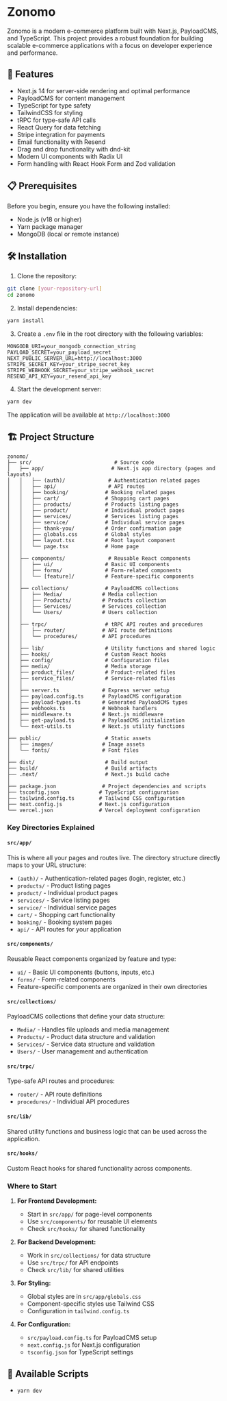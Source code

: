 # Zonomo

Zonomo is a modern e-commerce platform built with Next.js, PayloadCMS, and TypeScript. This project provides a robust foundation for building scalable e-commerce applications with a focus on developer experience and performance.

## 🚀 Features

- Next.js 14 for server-side rendering and optimal performance
- PayloadCMS for content management
- TypeScript for type safety
- TailwindCSS for styling
- tRPC for type-safe API calls
- React Query for data fetching
- Stripe integration for payments
- Email functionality with Resend
- Drag and drop functionality with dnd-kit
- Modern UI components with Radix UI
- Form handling with React Hook Form and Zod validation

## 📋 Prerequisites

Before you begin, ensure you have the following installed:
- Node.js (v18 or higher)
- Yarn package manager
- MongoDB (local or remote instance)

## 🛠️ Installation

1. Clone the repository:
```bash
git clone [your-repository-url]
cd zonomo
```

2. Install dependencies:
```bash
yarn install
```

3. Create a `.env` file in the root directory with the following variables:
```env
MONGODB_URI=your_mongodb_connection_string
PAYLOAD_SECRET=your_payload_secret
NEXT_PUBLIC_SERVER_URL=http://localhost:3000
STRIPE_SECRET_KEY=your_stripe_secret_key
STRIPE_WEBHOOK_SECRET=your_stripe_webhook_secret
RESEND_API_KEY=your_resend_api_key
```

4. Start the development server:
```bash
yarn dev
```

The application will be available at `http://localhost:3000`

## 🏗️ Project Structure

```
zonomo/
├── src/                           # Source code
│   ├── app/                      # Next.js app directory (pages and layouts)
│   │   ├── (auth)/              # Authentication related pages
│   │   ├── api/                 # API routes
│   │   ├── booking/            # Booking related pages
│   │   ├── cart/               # Shopping cart pages
│   │   ├── products/           # Products listing pages
│   │   ├── product/            # Individual product pages
│   │   ├── services/           # Services listing pages
│   │   ├── service/            # Individual service pages
│   │   ├── thank-you/          # Order confirmation page
│   │   ├── globals.css         # Global styles
│   │   ├── layout.tsx          # Root layout component
│   │   └── page.tsx            # Home page
│   │
│   ├── components/              # Reusable React components
│   │   ├── ui/                 # Basic UI components
│   │   ├── forms/              # Form-related components
│   │   └── [feature]/          # Feature-specific components
│   │
│   ├── collections/            # PayloadCMS collections
│   │   ├── Media/             # Media collection
│   │   ├── Products/          # Products collection
│   │   ├── Services/          # Services collection
│   │   └── Users/             # Users collection
│   │
│   ├── trpc/                   # tRPC API routes and procedures
│   │   ├── router/            # API route definitions
│   │   └── procedures/        # API procedures
│   │
│   ├── lib/                    # Utility functions and shared logic
│   ├── hooks/                  # Custom React hooks
│   ├── config/                 # Configuration files
│   ├── media/                  # Media storage
│   ├── product_files/          # Product-related files
│   ├── service_files/          # Service-related files
│   │
│   ├── server.ts              # Express server setup
│   ├── payload.config.ts      # PayloadCMS configuration
│   ├── payload-types.ts       # Generated PayloadCMS types
│   ├── webhooks.ts            # Webhook handlers
│   ├── middleware.ts          # Next.js middleware
│   ├── get-payload.ts         # PayloadCMS initialization
│   └── next-utils.ts          # Next.js utility functions
│
├── public/                     # Static assets
│   ├── images/                # Image assets
│   └── fonts/                 # Font files
│
├── dist/                       # Build output
├── build/                      # Build artifacts
├── .next/                      # Next.js build cache
│
├── package.json               # Project dependencies and scripts
├── tsconfig.json             # TypeScript configuration
├── tailwind.config.ts        # Tailwind CSS configuration
├── next.config.js            # Next.js configuration
└── vercel.json               # Vercel deployment configuration
```

### Key Directories Explained

#### `src/app/`
This is where all your pages and routes live. The directory structure directly maps to your URL structure:
- `(auth)/` - Authentication-related pages (login, register, etc.)
- `products/` - Product listing pages
- `product/` - Individual product pages
- `services/` - Service listing pages
- `service/` - Individual service pages
- `cart/` - Shopping cart functionality
- `booking/` - Booking system pages
- `api/` - API routes for your application

#### `src/components/`
Reusable React components organized by feature and type:
- `ui/` - Basic UI components (buttons, inputs, etc.)
- `forms/` - Form-related components
- Feature-specific components are organized in their own directories

#### `src/collections/`
PayloadCMS collections that define your data structure:
- `Media/` - Handles file uploads and media management
- `Products/` - Product data structure and validation
- `Services/` - Service data structure and validation
- `Users/` - User management and authentication

#### `src/trpc/`
Type-safe API routes and procedures:
- `router/` - API route definitions
- `procedures/` - Individual API procedures

#### `src/lib/`
Shared utility functions and business logic that can be used across the application.

#### `src/hooks/`
Custom React hooks for shared functionality across components.

### Where to Start

1. **For Frontend Development:**
   - Start in `src/app/` for page-level components
   - Use `src/components/` for reusable UI elements
   - Check `src/hooks/` for shared functionality

2. **For Backend Development:**
   - Work in `src/collections/` for data structure
   - Use `src/trpc/` for API endpoints
   - Check `src/lib/` for shared utilities

3. **For Styling:**
   - Global styles are in `src/app/globals.css`
   - Component-specific styles use Tailwind CSS
   - Configuration in `tailwind.config.ts`

4. **For Configuration:**
   - `src/payload.config.ts` for PayloadCMS setup
   - `next.config.js` for Next.js configuration
   - `tsconfig.json` for TypeScript settings

## 📝 Available Scripts

- `yarn dev`
